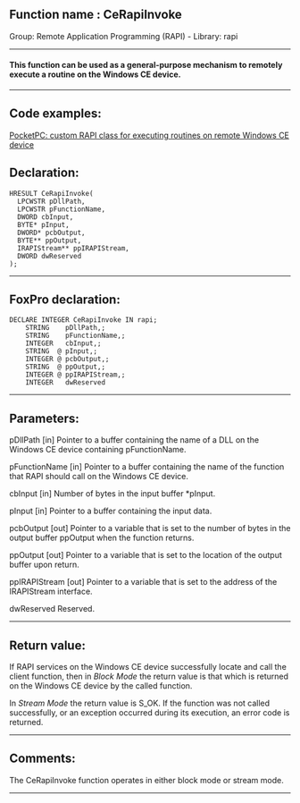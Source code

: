 
## Function name : CeRapiInvoke
Group: Remote Application Programming (RAPI) - Library: rapi    
***  


#### This function can be used as a general-purpose mechanism to remotely execute a routine on the Windows CE device.
***  


## Code examples:
[PocketPC: custom RAPI class for executing routines on remote Windows CE device](../../samples/sample_466.md)  

## Declaration:
```foxpro  
HRESULT CeRapiInvoke(
  LPCWSTR pDllPath,
  LPCWSTR pFunctionName,
  DWORD cbInput,
  BYTE* pInput,
  DWORD* pcbOutput,
  BYTE** ppOutput,
  IRAPIStream** ppIRAPIStream,
  DWORD dwReserved
);  
```  
***  


## FoxPro declaration:
```foxpro  
DECLARE INTEGER CeRapiInvoke IN rapi;
	STRING    pDllPath,;
	STRING    pFunctionName,;
	INTEGER   cbInput,;
	STRING  @ pInput,;
	INTEGER @ pcbOutput,;
	STRING  @ ppOutput,;
	INTEGER @ ppIRAPIStream,;
	INTEGER   dwReserved  
```  
***  


## Parameters:
pDllPath 
[in] Pointer to a buffer containing the name of a DLL on the Windows CE device containing pFunctionName. 

pFunctionName 
[in] Pointer to a buffer containing the name of the function that RAPI should call on the Windows CE device. 

cbInput 
[in] Number of bytes in the input buffer *pInput. 

pInput 
[in] Pointer to a buffer containing the input data. 

pcbOutput 
[out] Pointer to a variable that is set to the number of bytes in the output buffer ppOutput when the function returns. 

ppOutput 
[out] Pointer to a variable that is set to the location of the output buffer upon return. 

ppIRAPIStream 
[out] Pointer to a variable that is set to the address of the IRAPIStream interface. 

dwReserved 
Reserved.   
***  


## Return value:
If RAPI services on the Windows CE device successfully locate and call the client function, then in <Em>Block Mode</Em> the return value is that which is returned on the Windows CE device by the called function. 

In <Em>Stream Mode</Em> the return value is S_OK. If the function was not called successfully, or an exception occurred during its execution, an error code is returned.   
***  


## Comments:
The CeRapiInvoke function operates in either block mode or stream mode.  
  
***  

